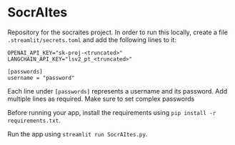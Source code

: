 # SocrAItes
Repository for the socraites project. In order to run this locally, create a file `.streamlit/secrets.toml` and add the following lines to it:

```
OPENAI_API_KEY="sk-proj-<truncated>"
LANGCHAIN_API_KEY="lsv2_pt_<truncated>"

[passwords]
username = "password"
```
Each line under `[passwords]` represents a username and its password. Add multiple lines as required. Make sure to set complex passwords

Before running your app, install the requirements using `pip install -r requirements.txt`.

Run the app using `streamlit run SocrAItes.py`.